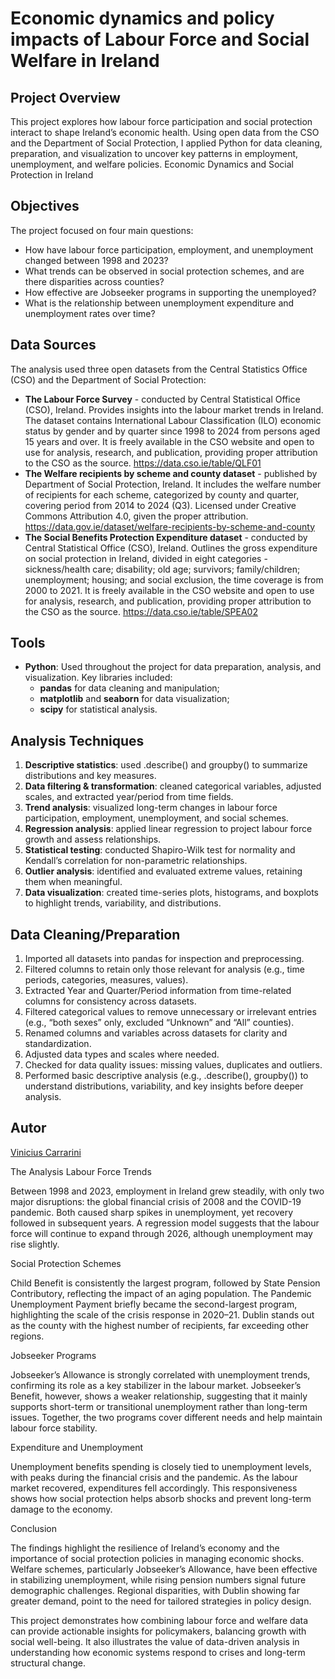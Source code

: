 # Economic dynamics and policy impacts of Labour Force and Social Welfare in Ireland

## Project Overview
This project explores how labour force participation and social protection interact to shape Ireland’s economic health. Using open data from the CSO and the Department of Social Protection, I applied Python for data cleaning, preparation, and visualization to uncover key patterns in employment, unemployment, and welfare policies.
Economic Dynamics and Social Protection in Ireland

## Objectives

The project focused on four main questions:

- How have labour force participation, employment, and unemployment changed between 1998 and 2023?<br>
- What trends can be observed in social protection schemes, and are there disparities across counties?<br>
- How effective are Jobseeker programs in supporting the unemployed?<br>
- What is the relationship between unemployment expenditure and unemployment rates over time?<br>

## Data Sources

The analysis used three open datasets from the Central Statistics Office (CSO) and the Department of Social Protection:

- **The Labour Force Survey** - conducted by Central Statistical Office (CSO), Ireland. Provides insights into the labour market trends in Ireland. The dataset contains International Labour Classification (ILO) economic status by gender and by quarter since 1998 to 2024 from persons aged 15 years and over. It is freely available in the CSO website and open to use for analysis, research, and publication, providing proper attribution to the CSO as the source. https://data.cso.ie/table/QLF01
- **The Welfare recipients by scheme and county dataset** - published by Department of Social Protection, Ireland. It includes the welfare number of recipients for each scheme, categorized by county and quarter, covering period from 2014 to 2024 (Q3). Licensed under Creative Commons Attribution 4.0, given the proper attribution. https://data.gov.ie/dataset/welfare-recipients-by-scheme-and-county
- **The Social Benefits Protection Expenditure dataset** - conducted by Central Statistical Office (CSO), Ireland. Outlines the gross expenditure on social protection in Ireland, divided in eight categories - sickness/health care; disability; old age; survivors; family/children; unemployment; housing; and social exclusion, the time coverage is from 2000 to 2021. It is freely available in the CSO website and open to use for analysis, research, and publication, providing proper attribution to the CSO as the source. https://data.cso.ie/table/SPEA02

## Tools
- **Python**: Used throughout the project for data preparation, analysis, and visualization. Key libraries included:<br>
    - **pandas** for data cleaning and manipulation;<br>
    - **matplotlib** and **seaborn**  for data visualization;<br>
    - **scipy** for statistical analysis.

## Analysis Techniques

1. **Descriptive statistics**: used .describe() and groupby() to summarize distributions and key measures.
2. **Data filtering & transformation**: cleaned categorical variables, adjusted scales, and extracted year/period from time fields.
3. **Trend analysis**: visualized long-term changes in labour force participation, employment, unemployment, and social schemes.
4. **Regression analysis**: applied linear regression to project labour force growth and assess relationships.
5. **Statistical testing**: conducted Shapiro-Wilk test for normality and Kendall’s correlation for non-parametric relationships.
6. **Outlier analysis**: identified and evaluated extreme values, retaining them when meaningful.
7. **Data visualization**: created time-series plots, histograms, and boxplots to highlight trends, variability, and distributions.

## Data Cleaning/Preparation

1. Imported all datasets into pandas for inspection and preprocessing.
2. Filtered columns to retain only those relevant for analysis (e.g., time periods, categories, measures, values).
3. Extracted Year and Quarter/Period information from time-related columns for consistency across datasets.
4. Filtered categorical values to remove unnecessary or irrelevant entries (e.g., “both sexes” only, excluded “Unknown” and “All” counties).
5. Renamed columns and variables across datasets for clarity and standardization.
6. Adjusted data types and scales where needed.
7. Checked for data quality issues: missing values, duplicates and outliers.
8. Performed basic descriptive analysis (e.g., .describe(), groupby()) to understand distributions, variability, and key insights before deeper analysis.


## Autor
[Vinicius Carrarini](https://www.linkedin.com/in/viniciuscarrarini/)

The Analysis
Labour Force Trends

Between 1998 and 2023, employment in Ireland grew steadily, with only two major disruptions: the global financial crisis of 2008 and the COVID-19 pandemic. Both caused sharp spikes in unemployment, yet recovery followed in subsequent years. A regression model suggests that the labour force will continue to expand through 2026, although unemployment may rise slightly.


Social Protection Schemes

Child Benefit is consistently the largest program, followed by State Pension Contributory, reflecting the impact of an aging population. The Pandemic Unemployment Payment briefly became the second-largest program, highlighting the scale of the crisis response in 2020–21. Dublin stands out as the county with the highest number of recipients, far exceeding other regions.


Jobseeker Programs

Jobseeker’s Allowance is strongly correlated with unemployment trends, confirming its role as a key stabilizer in the labour market. Jobseeker’s Benefit, however, shows a weaker relationship, suggesting that it mainly supports short-term or transitional unemployment rather than long-term issues. Together, the two programs cover different needs and help maintain labour force stability.


Expenditure and Unemployment

Unemployment benefits spending is closely tied to unemployment levels, with peaks during the financial crisis and the pandemic. As the labour market recovered, expenditures fell accordingly. This responsiveness shows how social protection helps absorb shocks and prevent long-term damage to the economy.


Conclusion

The findings highlight the resilience of Ireland’s economy and the importance of social protection policies in managing economic shocks. Welfare schemes, particularly Jobseeker’s Allowance, have been effective in stabilizing unemployment, while rising pension numbers signal future demographic challenges. Regional disparities, with Dublin showing far greater demand, point to the need for tailored strategies in policy design.

This project demonstrates how combining labour force and welfare data can provide actionable insights for policymakers, balancing growth with social well-being. It also illustrates the value of data-driven analysis in understanding how economic systems respond to crises and long-term structural change.
